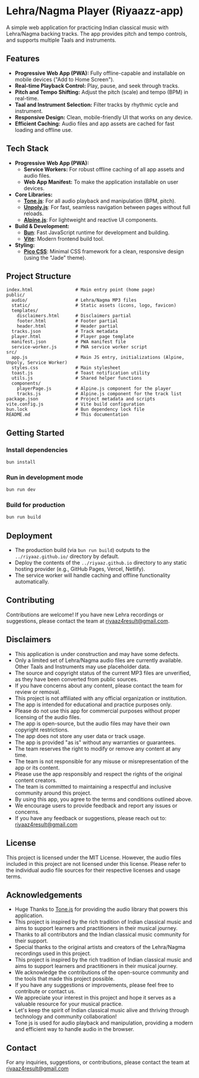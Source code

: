 # Lehra/Nagma Player (Riyaazz-app)

A simple web application for practicing Indian classical music with Lehra/Nagma backing tracks. The app provides pitch and tempo controls, and supports multiple Taals and instruments.

## Features

- **Progressive Web App (PWA):** Fully offline-capable and installable on mobile devices ("Add to Home Screen").
- **Real-time Playback Control:** Play, pause, and seek through tracks.
- **Pitch and Tempo Shifting:** Adjust the pitch (scale) and tempo (BPM) in real-time.
- **Taal and Instrument Selection:** Filter tracks by rhythmic cycle and instrument.
- **Responsive Design:** Clean, mobile-friendly UI that works on any device.
- **Efficient Caching:** Audio files and app assets are cached for fast loading and offline use.

## Tech Stack

- **Progressive Web App (PWA):**
  - **Service Workers:** For robust offline caching of all app assets and audio files.
  - **Web App Manifest:** To make the application installable on user devices.
- **Core Libraries:**
  - [**Tone.js**](https://tonejs.github.io/): For all audio playback and manipulation (BPM, pitch).
  - [**Unpoly.js**](https://unpoly.com/): For fast, seamless navigation between pages without full reloads.
  - [**Alpine.js**](https://alpinejs.dev/): For lightweight and reactive UI components.
- **Build & Development:**
  - [**Bun**](https://bun.sh/): Fast JavaScript runtime for development and building.
  - [**Vite**](https://vitejs.dev/): Modern frontend build tool.
- **Styling:**
  - [**Pico CSS**](https://picocss.com/): Minimal CSS framework for a clean, responsive design (using the "Jade" theme).

## Project Structure

```
index.html                # Main entry point (home page)
public/
  audio/                  # Lehra/Nagma MP3 files
  static/                 # Static assets (icons, logo, favicon)
  templates/
    disclaimers.html      # Disclaimers partial
    footer.html           # Footer partial
    header.html           # Header partial
  tracks.json             # Track metadata
  player.html             # Player page template
  manifest.json           # PWA manifest file
  service-worker.js       # PWA service worker script
src/
  app.js                  # Main JS entry, initializations (Alpine, Unpoly, Service Worker)
  styles.css              # Main stylesheet
  toast.js                # Toast notification utility
  utils.js                # Shared helper functions
  components/
    playerPage.js         # Alpine.js component for the player
    tracks.js             # Alpine.js component for the track list
package.json              # Project metadata and scripts
vite.config.js            # Vite build configuration
bun.lock                  # Bun dependency lock file
README.md                 # This documentation
```

## Getting Started

### Install dependencies

```bash
bun install
```

### Run in development mode

```bash
bun run dev
```

### Build for production

```bash
bun run build
```

## Deployment

- The production build (via `bun run build`) outputs to the `../riyaaz.github.io/` directory by default.
- Deploy the contents of the `../riyaaz.github.io` directory to any static hosting provider (e.g., GitHub Pages, Vercel, Netlify).
- The service worker will handle caching and offline functionality automatically.

## Contributing

Contributions are welcome! If you have new Lehra recordings or suggestions, please contact the team at [riyaaz4result@gmail.com](mailto:riyaaz4result@gmail.com).

## Disclaimers

- This application is under construction and may have some defects.
- Only a limited set of Lehra/Nagma audio files are currently available. Other Taals and Instruments may use placeholder data.
- The source and copyright status of the current MP3 files are unverified, as they have been converted from public sources.
- If you have concerns about any content, please contact the team for review or removal.
- This project is not affiliated with any official organization or institution.
- The app is intended for educational and practice purposes only.
- Please do not use this app for commercial purposes without proper licensing of the audio files.
- The app is open-source, but the audio files may have their own copyright restrictions.
- The app does not store any user data or track usage.
- The app is provided "as is" without any warranties or guarantees.
- The team reserves the right to modify or remove any content at any time.
- The team is not responsible for any misuse or misrepresentation of the app or its content.
- Please use the app responsibly and respect the rights of the original content creators.
- The team is committed to maintaining a respectful and inclusive community around this project.
- By using this app, you agree to the terms and conditions outlined above.
- We encourage users to provide feedback and report any issues or concerns.
- If you have any feedback or suggestions, please reach out to: [riyaaz4result@gmail.com](mailto:riyaaz4result@gmail.com)

## License

This project is licensed under the MIT License. However, the audio files included in this project are not licensed under this license.
Please refer to the individual audio file sources for their respective licenses and usage terms.
## Acknowledgements
- Huge Thanks to [Tone.js](https://tonejs.github.io/) for providing the audio library that powers this application.
- This project is inspired by the rich tradition of Indian classical music and aims to support learners and practitioners in their musical journey.
- Thanks to all contributors and the Indian classical music community for their support.
- Special thanks to the original artists and creators of the Lehra/Nagma recordings used in this project.
- This project is inspired by the rich tradition of Indian classical music and aims to support learners and practitioners in their musical journey.
- We acknowledge the contributions of the open-source community and the tools that made this project possible.
- If you have any suggestions or improvements, please feel free to contribute or contact us.
- We appreciate your interest in this project and hope it serves as a valuable resource for your musical practice.
- Let's keep the spirit of Indian classical music alive and thriving through technology and community collaboration!
- Tone js is used for audio playback and manipulation, providing a modern and efficient way to handle audio in the browser.

## Contact
For any inquiries, suggestions, or contributions, please contact the team at [riyaaz4result@gmail.com](mailto:riyaaz4result@gmail.com)
